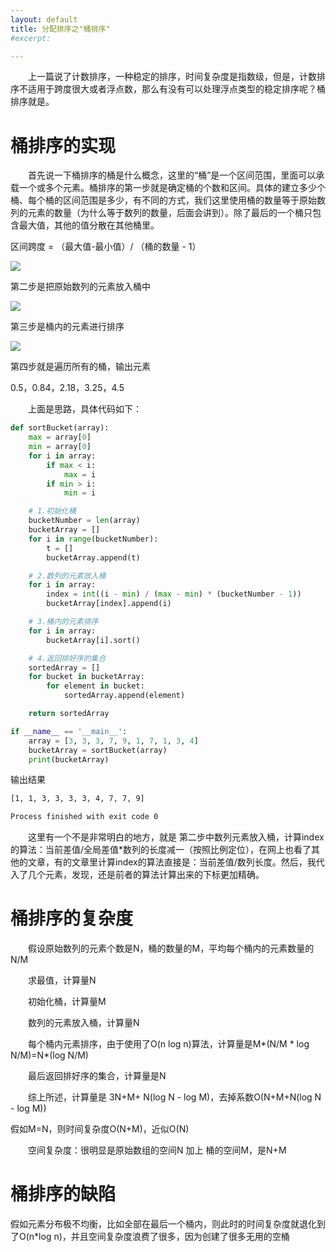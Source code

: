 ```yaml
---
layout: default
title: 分配排序之"桶排序"
#excerpt: 

---
```


　　上一篇说了计数排序，一种稳定的排序，时间复杂度是指数级，但是，计数排序不适用于跨度很大或者浮点数，那么有没有可以处理浮点类型的稳定排序呢？桶排序就是。

# 桶排序的实现

　　首先说一下桶排序的桶是什么概念，这里的“桶”是一个区间范围，里面可以承载一个或多个元素。桶排序的第一步就是确定桶的个数和区间。具体的建立多少个桶、每个桶的区间范围是多少，有不同的方式，我们这里使用桶的数量等于原始数列的元素的数量（为什么等于数列的数量，后面会讲到）。除了最后的一个桶只包含最大值，其他的值分散在其他桶里。

区间跨度 = （最大值-最小值）/ （桶的数量 - 1）

![]({{site.url}}/assets/2018-11-04-sort_bucket/bucket01.png)

第二步是把原始数列的元素放入桶中

![]({{site.url}}/assets/2018-11-04-sort_bucket/bucket02.png)

第三步是桶内的元素进行排序

![]({{site.url}}/assets/2018-11-04-sort_bucket/bucket03.png)

第四步就是遍历所有的桶，输出元素

0.5，0.84，2.18，3.25，4.5

　　上面是思路，具体代码如下：

```python
def sortBucket(array):
    max = array[0]
    min = array[0]
    for i in array:
        if max < i:
            max = i
        if min > i:
            min = i

    # 1.初始化桶
    bucketNumber = len(array)
    bucketArray = []
    for i in range(bucketNumber):
        t = []
        bucketArray.append(t)

    # 2.数列的元素放入桶
    for i in array:
        index = int((i - min) / (max - min) * (bucketNumber - 1))
        bucketArray[index].append(i)

    # 3.桶内的元素排序
    for i in array:
        bucketArray[i].sort()

    # 4.返回排好序的集合
    sortedArray = []
    for bucket in bucketArray:
        for element in bucket:
            sortedArray.append(element)

    return sortedArray

if __name__ == '__main__':
    array = [3, 3, 3, 7, 9, 1, 7, 1, 3, 4]
    bucketArray = sortBucket(array)
    print(bucketArray)
```

输出结果

```html
[1, 1, 3, 3, 3, 3, 4, 7, 7, 9]

Process finished with exit code 0
```
　　这里有一个不是非常明白的地方，就是 第二步中数列元素放入桶，计算index的算法：当前差值/全局差值*数列的长度减一（按照比例定位），在网上也看了其他的文章，有的文章里计算index的算法直接是：当前差值/数列长度。然后，我代入了几个元素，发现，还是前者的算法计算出来的下标更加精确。

# 桶排序的复杂度

　　假设原始数列的元素个数是N，桶的数量的M，平均每个桶内的元素数量的N/M

　　求最值，计算量N

　　初始化桶，计算量M

　　数列的元素放入桶，计算量N

　　每个桶内元素排序，由于使用了O(n log n)算法，计算量是M*(N/M * log N/M)=N*(log N/M)

　　最后返回排好序的集合，计算量是N

　　综上所述，计算量是 3N+M+ N(log N - log M)，去掉系数O(N+M+N(log N - log M))

假如M=N，则时间复杂度O(N+M)，近似O(N)

　　空间复杂度：很明显是原始数组的空间N 加上 桶的空间M，是N+M

# 桶排序的缺陷

  假如元素分布极不均衡，比如全部在最后一个桶内，则此时的时间复杂度就退化到了O(n*log n)，并且空间复杂度浪费了很多，因为创建了很多无用的空桶